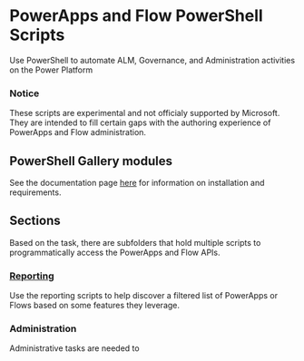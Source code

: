 # PowerApps and Flow PowerShell Scripts
Use PowerShell to automate ALM, Governance, and Administration activities on the Power Platform

### Notice
These scripts are experimental and not officialy supported by Microsoft. They are intended to fill certain gaps with the authoring experience of PowerApps and Flow administration.

## PowerShell Gallery modules
See the documentation page [here](https://docs.microsoft.com/en-us/power-platform/admin/powerapps-powershell) for information on installation and requirements.

## Sections
Based on the task, there are subfolders that hold multiple scripts to programmatically access the PowerApps and Flow APIs.

### [Reporting](./Reporting)
Use the reporting scripts to help discover a filtered list of PowerApps or Flows based on some features they leverage.

### Administration   
Administrative tasks are needed to 
